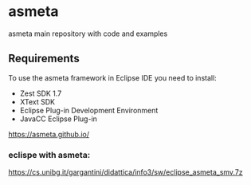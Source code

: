 # asmeta
asmeta main repository with code and examples

## Requirements

To use the asmeta framework in Eclipse IDE you need to install:

* Zest SDK 1.7
* XText SDK
* Eclipse Plug-in Development Environment
* JavaCC Eclipse Plug-in

https://asmeta.github.io/

### eclispe with asmeta:

https://cs.unibg.it/gargantini/didattica/info3/sw/eclipse_asmeta_smv.7z
